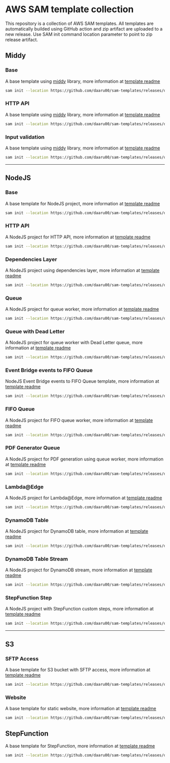 # AWS SAM template collection

This repository is a collection of AWS SAM templates. All templates are automatically builded using GitHub action and zip artifact are uploaded to a new release. Use SAM init command location parameter to point to zip release artifact.

## Middy

### Base

A base template using [middy](https://github.com/middyjs/middy) library, more information at [template readme](middy/base/README.md)

```bash
sam init --location https://github.com/daaru00/sam-templates/releases/download/v1/middy.zip
```

### HTTP API

A base template using [middy](https://github.com/middyjs/middy) library, more information at [template readme](middy/http/README.md)

```bash
sam init --location https://github.com/daaru00/sam-templates/releases/download/v1/middy-http.zip
```

### Input validation

A base template using [middy](https://github.com/middyjs/middy) library, more information at [template readme](middy/validation/README.md)

```bash
sam init --location https://github.com/daaru00/sam-templates/releases/download/v1/middy-validation.zip
```

---

## NodeJS

### Base

A base template for NodeJS project, more information at [template readme](nodejs/base/README.md)

```bash
sam init --location https://github.com/daaru00/sam-templates/releases/download/v1/nodejs.zip
```

### HTTP API

A NodeJS project for HTTP API, more information at [template readme](nodejs/http/README.md)

```bash
sam init --location https://github.com/daaru00/sam-templates/releases/download/v1/nodejs-http.zip
```

### Dependencies Layer

A NodeJS project using dependencies layer, more information at [template readme](nodejs/layer/README.md)

```bash
sam init --location https://github.com/daaru00/sam-templates/releases/download/v1/nodejs-layer.zip
```

### Queue

A NodeJS project for queue worker, more information at [template readme](nodejs/queue/README.md)

```bash
sam init --location https://github.com/daaru00/sam-templates/releases/download/v1/nodejs-queue.zip
```

### Queue with Dead Letter

A NodeJS project for queue worker with Dead Letter queue, more information at [template readme](nodejs/queue-dead-letter/README.md)

```bash
sam init --location https://github.com/daaru00/sam-templates/releases/download/v1/nodejs-queue-dead-letter.zip
```

### Event Bridge events to FIFO Queue

NodeJS Event Bridge events to FIFO Queue template, more information at [template readme](nodejs/event-bridge-queue-fifo/README.md)

```bash
sam init --location https://github.com/daaru00/sam-templates/releases/download/v1/nodejs-event-bridge-queue-fifo.zip
```

### FIFO Queue

A NodeJS project for FIFO queue worker, more information at [template readme](nodejs/queue-fifo/README.md)

```bash
sam init --location https://github.com/daaru00/sam-templates/releases/download/v1/nodejs-queue-fifo.zip
```

### PDF Generator Queue

A NodeJS project for PDF generation using queue worker, more information at [template readme](nodejs/queue-pdf-generator/README.md)

```bash
sam init --location https://github.com/daaru00/sam-templates/releases/download/v1/nodejs-queue-pdf-generator.zip
```

### Lambda@Edge

A NodeJS project for Lambda@Edge, more information at [template readme](nodejs/edge/README.md)

```bash
sam init --location https://github.com/daaru00/sam-templates/releases/download/v1/nodejs-edge.zip
```

### DynamoDB Table

A NodeJS project for DynamoDB table, more information at [template readme](nodejs/dynamodb/README.md)

```bash
sam init --location https://github.com/daaru00/sam-templates/releases/download/v1/nodejs-dynamodb.zip
```

### DynamoDB Table Stream

A NodeJS project for DynamoDB stream, more information at [template readme](nodejs/dynamodb-stream/README.md)

```bash
sam init --location https://github.com/daaru00/sam-templates/releases/download/v1/nodejs-dynamodb-stream.zip
```

### StepFunction Step

A NodeJS project with StepFunction custom steps, more information at [template readme](nodejs/stepfunction/README.md)

```bash
sam init --location https://github.com/daaru00/sam-templates/releases/download/v1/nodejs-stepfunction.zip
```

---

## S3

### SFTP Access

A base template for S3 bucket with SFTP access, more information at [template readme](s3/sftp-access/README.md)

```bash
sam init --location https://github.com/daaru00/sam-templates/releases/download/v1/s3-sftp-access.zip
```

### Website

A base template for static website, more information at [template readme](s3/website/README.md)

```bash
sam init --location https://github.com/daaru00/sam-templates/releases/download/v1/s3-website.zip
```

## StepFunction

A base template for StepFunction, more information at [template readme](stepfunction/base/README.md)

```bash
sam init --location https://github.com/daaru00/sam-templates/releases/download/v1/stepfunction.zip
```
